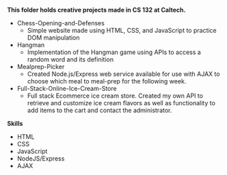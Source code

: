 **This folder holds creative projects made in CS 132 at Caltech.**
- Chess-Opening-and-Defenses
  - Simple website made using HTML, CSS, and JavaScript to practice DOM manipulation
- Hangman
  - Implementation of the Hangman game using APIs to access a random word and its definition
- Mealprep-Picker
  - Created Node.js/Express web service available for use with AJAX to choose which meal to meal-prep for the following week.
- Full-Stack-Online-Ice-Cream-Store
  - Full stack Ecommerce ice cream store. Created my own API to retrieve and customize ice cream flavors as well as functionality to add items to the cart and contact the administrator.

**Skills**
- HTML
- CSS
- JavaScript
- NodeJS/Express
- AJAX
